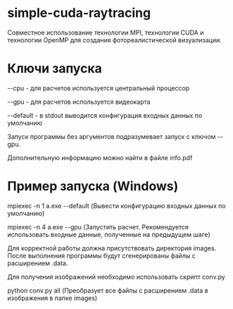 # simple-cuda-raytracing

Совместное использование технологии MPI, технологии CUDA и технологии OpenMP для создания фотореалистической визуализации.

# Ключи запуска

--cpu - для расчетов используется центральный процессор

--gpu - для расчетов используется видеокарта

--default - в stdout выводится конфигурация входных данных по умолчанию

Запуск программы без аргументов подразумевает запуск с ключом --gpu.

Дополнительную информацию можно найти в файле info.pdf

# Пример запуска (Windows)

mpiexec -n 1 a.exe --default (Вывести конфигурацию входных данных по умолчанию)

mpiexec -n 4 a.exe --gpu (Запустить расчет. Рекомендуется использовать входные данные, полученные на предыдущем шаге)

Для корректной работы должна присутствовать директория images. После выполнения программы будут сгенерированы файлы с расширением .data.

Для получения изображений необходимо использовать скрипт conv.py

python conv.py all (Преобразует все файлы с расширением .data в изображения в папке images)
